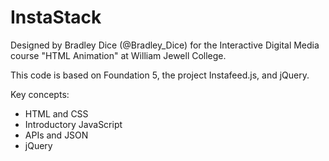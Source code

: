 InstaStack
==========

Designed by Bradley Dice (@Bradley_Dice) for the Interactive Digital Media course "HTML Animation" at William Jewell College.

This code is based on Foundation 5, the project Instafeed.js, and jQuery.

Key concepts:
* HTML and CSS
* Introductory JavaScript
* APIs and JSON
* jQuery
